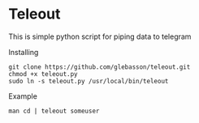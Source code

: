 # Teleout
This is simple python script for piping data to telegram

Installing

```shell
git clone https://github.com/glebasson/teleout.git
chmod +x teleout.py
sudo ln -s teleout.py /usr/local/bin/teleout

```

Example 
```shell
man cd | teleout someuser
```